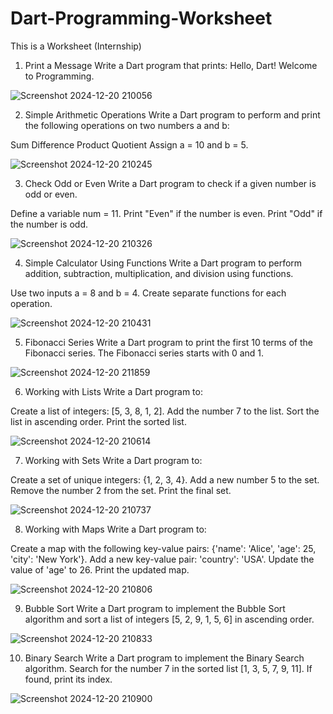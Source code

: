 # Dart-Programming-Worksheet
This is a Worksheet (Internship)

1. Print a Message
Write a Dart program that prints:
Hello, Dart! Welcome to Programming.

![Screenshot 2024-12-20 210056](https://github.com/user-attachments/assets/4f7d967b-eca9-4a24-b002-ecd080d22acf)

2. Simple Arithmetic Operations
Write a Dart program to perform and print the following operations on two numbers a and b:

Sum
Difference
Product
Quotient
Assign a = 10 and b = 5.

![Screenshot 2024-12-20 210245](https://github.com/user-attachments/assets/951632d3-7b76-4bdb-a70a-988735b8f928)

3. Check Odd or Even
Write a Dart program to check if a given number is odd or even.

Define a variable num = 11.
Print "Even" if the number is even.
Print "Odd" if the number is odd.

![Screenshot 2024-12-20 210326](https://github.com/user-attachments/assets/9550549b-b5c5-4a29-b1af-7bf6de10b7e1)




4. Simple Calculator Using Functions
Write a Dart program to perform addition, subtraction, multiplication, and division using functions.

Use two inputs a = 8 and b = 4.
Create separate functions for each operation.

![Screenshot 2024-12-20 210431](https://github.com/user-attachments/assets/60e9c527-56bb-4a09-8086-49c1a89013ac)

5. Fibonacci Series
Write a Dart program to print the first 10 terms of the Fibonacci series.
The Fibonacci series starts with 0 and 1.

![Screenshot 2024-12-20 211859](https://github.com/user-attachments/assets/e2ff3007-f23e-4536-be3d-295bdf1aa544)

6. Working with Lists
Write a Dart program to:

Create a list of integers: [5, 3, 8, 1, 2].
Add the number 7 to the list.
Sort the list in ascending order.
Print the sorted list.

![Screenshot 2024-12-20 210614](https://github.com/user-attachments/assets/1fd8b0c5-015b-46bb-a32d-3a7622a082c6)

7. Working with Sets
Write a Dart program to:

Create a set of unique integers: {1, 2, 3, 4}.
Add a new number 5 to the set.
Remove the number 2 from the set.
Print the final set.

![Screenshot 2024-12-20 210737](https://github.com/user-attachments/assets/9e0fa029-20c1-4edc-b427-f8991587110e)

8. Working with Maps
Write a Dart program to:

Create a map with the following key-value pairs: {'name': 'Alice', 'age': 25, 'city': 'New York'}.
Add a new key-value pair: 'country': 'USA'.
Update the value of 'age' to 26.
Print the updated map.

![Screenshot 2024-12-20 210806](https://github.com/user-attachments/assets/5bf2b2e0-8ebf-4a5d-a9ce-ccfc33813cad)

9. Bubble Sort
Write a Dart program to implement the Bubble Sort algorithm and sort a list of integers [5, 2, 9, 1, 5, 6] in ascending order.


![Screenshot 2024-12-20 210833](https://github.com/user-attachments/assets/1045aeba-a1f4-455a-9c19-7686414053ed)

10. Binary Search
Write a Dart program to implement the Binary Search algorithm. Search for the number 7 in the sorted list [1, 3, 5, 7, 9, 11]. If found, print its index.

![Screenshot 2024-12-20 210900](https://github.com/user-attachments/assets/bec1480d-d993-451e-8440-6380f96e60f6)
































